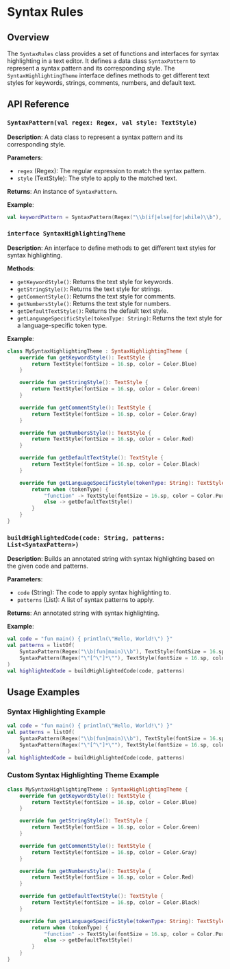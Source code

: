 Syntax Rules
================

Overview
--------

The `SyntaxRules` class provides a set of functions and interfaces for syntax highlighting in a text editor. It defines a data class `SyntaxPattern` to represent a syntax pattern and its corresponding style. The `SyntaxHighlightingTheme` interface defines methods to get different text styles for keywords, strings, comments, numbers, and default text.

API Reference
-------------

### `SyntaxPattern(val regex: Regex, val style: TextStyle)`

**Description**: A data class to represent a syntax pattern and its corresponding style.

**Parameters**:
- `regex` (Regex): The regular expression to match the syntax pattern.
- `style` (TextStyle): The style to apply to the matched text.

**Returns**: An instance of `SyntaxPattern`.

**Example**:
```kotlin
val keywordPattern = SyntaxPattern(Regex("\\b(if|else|for|while)\\b"), TextStyle(fontSize = 16.sp, color = Color.Blue))
```

### `interface SyntaxHighlightingTheme`

**Description**: An interface to define methods to get different text styles for syntax highlighting.

**Methods**:
- `getKeywordStyle()`: Returns the text style for keywords.
- `getStringStyle()`: Returns the text style for strings.
- `getCommentStyle()`: Returns the text style for comments.
- `getNumbersStyle()`: Returns the text style for numbers.
- `getDefaultTextStyle()`: Returns the default text style.
- `getLanguageSpecificStyle(tokenType: String)`: Returns the text style for a language-specific token type.

**Example**:
```kotlin
class MySyntaxHighlightingTheme : SyntaxHighlightingTheme {
    override fun getKeywordStyle(): TextStyle {
        return TextStyle(fontSize = 16.sp, color = Color.Blue)
    }

    override fun getStringStyle(): TextStyle {
        return TextStyle(fontSize = 16.sp, color = Color.Green)
    }

    override fun getCommentStyle(): TextStyle {
        return TextStyle(fontSize = 16.sp, color = Color.Gray)
    }

    override fun getNumbersStyle(): TextStyle {
        return TextStyle(fontSize = 16.sp, color = Color.Red)
    }

    override fun getDefaultTextStyle(): TextStyle {
        return TextStyle(fontSize = 16.sp, color = Color.Black)
    }

    override fun getLanguageSpecificStyle(tokenType: String): TextStyle {
        return when (tokenType) {
            "function" -> TextStyle(fontSize = 16.sp, color = Color.Purple)
            else -> getDefaultTextStyle()
        }
    }
}
```

### `buildHighlightedCode(code: String, patterns: List<SyntaxPattern>)`

**Description**: Builds an annotated string with syntax highlighting based on the given code and patterns.

**Parameters**:
- `code` (String): The code to apply syntax highlighting to.
- `patterns` (List<SyntaxPattern>): A list of syntax patterns to apply.

**Returns**: An annotated string with syntax highlighting.

**Example**:
```kotlin
val code = "fun main() { println(\"Hello, World!\") }"
val patterns = listOf(
    SyntaxPattern(Regex("\\b(fun|main)\\b"), TextStyle(fontSize = 16.sp, color = Color.Blue)),
    SyntaxPattern(Regex("\"[^\"]*\""), TextStyle(fontSize = 16.sp, color = Color.Green))
)
val highlightedCode = buildHighlightedCode(code, patterns)
```

Usage Examples
-------------

### Syntax Highlighting Example

```kotlin
val code = "fun main() { println(\"Hello, World!\") }"
val patterns = listOf(
    SyntaxPattern(Regex("\\b(fun|main)\\b"), TextStyle(fontSize = 16.sp, color = Color.Blue)),
    SyntaxPattern(Regex("\"[^\"]*\""), TextStyle(fontSize = 16.sp, color = Color.Green))
)
val highlightedCode = buildHighlightedCode(code, patterns)
```

### Custom Syntax Highlighting Theme Example

```kotlin
class MySyntaxHighlightingTheme : SyntaxHighlightingTheme {
    override fun getKeywordStyle(): TextStyle {
        return TextStyle(fontSize = 16.sp, color = Color.Blue)
    }

    override fun getStringStyle(): TextStyle {
        return TextStyle(fontSize = 16.sp, color = Color.Green)
    }

    override fun getCommentStyle(): TextStyle {
        return TextStyle(fontSize = 16.sp, color = Color.Gray)
    }

    override fun getNumbersStyle(): TextStyle {
        return TextStyle(fontSize = 16.sp, color = Color.Red)
    }

    override fun getDefaultTextStyle(): TextStyle {
        return TextStyle(fontSize = 16.sp, color = Color.Black)
    }

    override fun getLanguageSpecificStyle(tokenType: String): TextStyle {
        return when (tokenType) {
            "function" -> TextStyle(fontSize = 16.sp, color = Color.Purple)
            else -> getDefaultTextStyle()
        }
    }
}
```